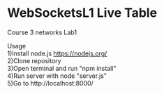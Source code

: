 # WebSocketsL1 Live Table
Course 3 networks Lab1

Usage  
1)Install node.js https://nodejs.org/  
2)Clone repository  
3)Open terminal and run "npm install"  
4)Run server with node "server.js"  
5)Go to http://localhost:8000/   
